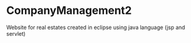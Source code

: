 # CompanyManagement2

Website for real estates created in eclipse using java language (jsp and servlet)
